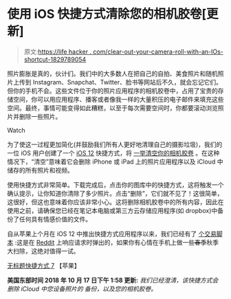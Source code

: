 # 使用 iOS 快捷方式清除您的相机胶卷[更新]

> 原文:[https://life hacker . com/clear-out-your-camera-roll-with-an-IOs-shortcut-1829789054](https://lifehacker.com/clear-out-your-camera-roll-with-an-ios-shortcut-1829789054)

照片膨胀是真的，伙计们。我们中的大多数人在把自己的自拍、美食照片和随机照片上传到 Instagram、Snapchat、Twitter、脸书等网站后不久，就会忘记它们。但你的手机不会。这些文件位于你的照片应用程序的相机胶卷中，占用了宝贵的存储空间，你可以用应用程序、播客或者像我一样的大量积压的电子邮件来填充这些空间。最终，事情可能变得如此糟糕，以至于每次需要空间时，你都要滚动浏览照片并删除一些照片。

Watch

为了使这一过程更加简化(并鼓励我们所有人更好地清理自己的摄影垃圾)，我们的一位 iOS 用户创建了一个 [iOS 12](https://lifehacker.com/how-to-get-apples-ios-watchos-and-tvos-updates-today-1829108062) 快捷方式，将 [一举清空你的相机胶卷](https://www.icloud.com/shortcuts/6b03b3d6f3c2436e8e6abd2309ab4ae5) 。在这种情况下，“清空”意味着它会删除 iPhone 或 iPad 上的照片应用程序以及 iCloud 中储存的所有照片和视频。

使用快捷方式非常简单。下载完成后，点击你的图库中的快捷方式，这将触发一个确认提示，让你知道你清除了多少照片。点击“删除”，它们就不见了！这很简单，这很好，但这也意味着你应该非常小心。这将删除相机胶卷中的所有内容，因此在使用之前，请确保您已经在笔记本电脑或第三方云存储应用程序(如 dropbox)中备份了任何具有情感价值的文件。

自从苹果上个月在 iOS 12 中推出快捷方式应用程序以来，我们已经有了 [个交易脚本](https://lifehacker.com/check-out-our-favorite-reader-submitted-ios-12-shortcut-1829186848#_ga=2.229869980.148122876.1539613655-463629241.1532619954) :这是在 [Reddit](https://www.reddit.com/r/shortcuts/comments/9gwcnb/) 上响应请求时弹出的，如果你有心情在手机上做一些~~春季~~秋季大扫除，这绝对值得一试。

[无标题快捷方式 7](https://www.icloud.com/shortcuts/6b03b3d6f3c2436e8e6abd2309ab4ae5) 【苹果】

**美国东部时间 2018 年 10 月 17 日下午 1:58 更新:** *我们已经澄清，该快捷方式会删除 iCloud 中您设备照片的* *备份，以及您的相机胶卷。*